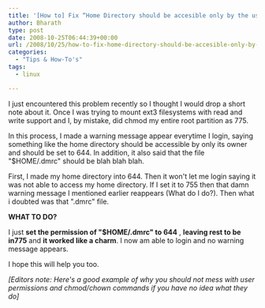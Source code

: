 ```yaml
---
title: '[How to] Fix “Home Directory should be accesible only by the user” — Warning Message during login'
author: Bharath
type: post
date: 2008-10-25T06:44:39+00:00
url: /2008/10/25/how-to-fix-home-directory-should-be-accesible-only-by-the-user-warning-message-during-login/
categories:
  - "Tips & How-To's"
tags:
  - linux

---
```

I just encountered this problem recently so I thought I would drop a short note about it. Once I was trying to mount ext3 filesystems with read and write support and I, by mistake, did chmod my entire root partition as 775.

In this process, I made a warning message appear everytime I login, saying something like the home directory should be accessible by only its owner and should be set to 644. In addition, it also said that the file "$HOME/.dmrc" should be blah blah blah.

First, I made my home directory into 644. Then it won't let me login saying it was not able to access my home directory. If I set it to 755 then that damn warning message I mentioned earlier reappears (What do I do?). Then what i doubted was that ".dmrc" file.

<span style="#888888;"><strong>WHAT TO DO?</strong></span>

I just **set the permission of "$HOME/.dmrc" to 644** , **leaving rest to be in775** and **it worked like a charm**. I now am able to login and no warning message appears.

I hope this will help you too.

_[Editors note: Here's a good example of why you should not mess with user permissions and chmod/chown commands if you have no idea what they do]_
